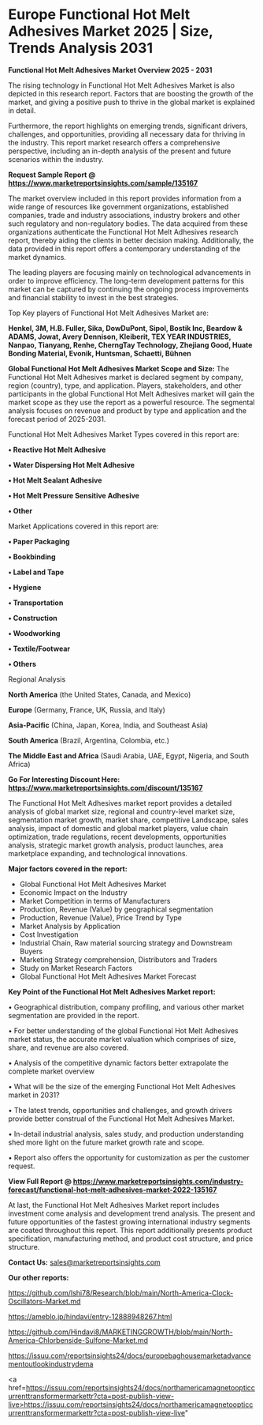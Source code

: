 # Europe Functional Hot Melt Adhesives Market 2025 | Size, Trends Analysis 2031

<Strong> Functional Hot Melt Adhesives Market Overview 2025 - 2031</strong>

The rising technology in Functional Hot Melt Adhesives Market is also depicted in this research report. Factors that are boosting the growth of the market, and giving a positive push to thrive in the global market is explained in detail.

Furthermore, the report highlights on emerging trends, significant drivers, challenges, and opportunities, providing all necessary data for thriving in the industry. This report market research offers a comprehensive perspective, including an in-depth analysis of the present and future scenarios within the industry.

<strong>Request Sample Report @ <a href=https://www.marketreportsinsights.com/sample/135167>https://www.marketreportsinsights.com/sample/135167</a></strong>

The market overview included in this report provides information from a wide range of resources like government organizations, established companies, trade and industry associations, industry brokers and other such regulatory and non-regulatory bodies. The data acquired from these organizations authenticate the Functional Hot Melt Adhesives research report, thereby aiding the clients in better decision making. Additionally, the data provided in this report offers a contemporary understanding of the market dynamics.

The leading players are focusing mainly on technological advancements in order to improve efficiency. The long-term development patterns for this market can be captured by continuing the ongoing process improvements and financial stability to invest in the best strategies.

Top Key players of Functional Hot Melt Adhesives Market are:

<strong>Henkel, 3M, H.B. Fuller, Sika, DowDuPont, Sipol, Bostik Inc, Beardow & ADAMS, Jowat, Avery Dennison, Kleiberit, TEX YEAR INDUSTRIES, Nanpao, Tianyang, Renhe, CherngTay Technology, Zhejiang Good, Huate Bonding Material, Evonik, Huntsman, Schaetti, Bühnen</strong>

<strong><b>Global Functional Hot Melt Adhesives Market Scope and Size:</b></strong>
The Functional Hot Melt Adhesives market is declared segment by company, region (country), type, and application. Players, stakeholders, and other participants in the global Functional Hot Melt Adhesives market will gain the market scope as they use the report as a powerful resource. The segmental analysis focuses on revenue and product by type and application and the forecast period of 2025-2031.

Functional Hot Melt Adhesives Market Types covered in this report are:

<strong>• Reactive Hot Melt Adhesive

• Water Dispersing Hot Melt Adhesive

• Hot Melt Sealant Adhesive

• Hot Melt Pressure Sensitive Adhesive

• Other</strong>

Market Applications covered in this report are:

<strong>• Paper Packaging

• Bookbinding

• Label and Tape

• Hygiene

• Transportation

• Construction

• Woodworking

• Textile/Footwear

• Others</strong> 

Regional Analysis

<strong>North America</strong> (the United States, Canada, and Mexico)

<strong>Europe</strong> (Germany, France, UK, Russia, and Italy)

<strong>Asia-Pacific</strong> (China, Japan, Korea, India, and Southeast Asia)

<strong>South America</strong> (Brazil, Argentina, Colombia, etc.)

<strong>The Middle East and Africa</strong> (Saudi Arabia, UAE, Egypt, Nigeria, and South Africa)

<strong>Go For Interesting Discount Here: <a href=https://www.marketreportsinsights.com/discount/135167>https://www.marketreportsinsights.com/discount/135167</a></strong>

The Functional Hot Melt Adhesives market report provides a detailed analysis of global market size, regional and country-level market size, segmentation market growth, market share, competitive Landscape, sales analysis, impact of domestic and global market players, value chain optimization, trade regulations, recent developments, opportunities analysis, strategic market growth analysis, product launches, area marketplace expanding, and technological innovations.

<strong><b>Major factors covered in the report:</b></strong>
<ul>
  <li>Global Functional Hot Melt Adhesives Market </li>
  <li>Economic Impact on the Industry</li>
  <li>Market Competition in terms of Manufacturers</li>
  <li>Production, Revenue (Value) by geographical segmentation</li>
  <li>Production, Revenue (Value), Price Trend by Type</li>
  <li>Market Analysis by Application</li>
  <li>Cost Investigation</li>
  <li>Industrial Chain, Raw material sourcing strategy and Downstream Buyers</li>
  <li>Marketing Strategy comprehension, Distributors and Traders</li>
  <li>Study on Market Research Factors</li>
  <li>Global Functional Hot Melt Adhesives Market Forecast</li>
</ul>

<strong><b>Key Point of the Functional Hot Melt Adhesives Market report:</b></strong>

• Geographical distribution, company profiling, and various other market segmentation are provided in the report.

• For better understanding of the global Functional Hot Melt Adhesives market status, the accurate market valuation which comprises of size, share, and revenue are also covered.

• Analysis of the competitive dynamic factors better extrapolate the complete market overview

• What will be the size of the emerging Functional Hot Melt Adhesives market in 2031?

• The latest trends, opportunities and challenges, and growth drivers provide better construal of the Functional Hot Melt Adhesives Market.

• In-detail industrial analysis, sales study, and production understanding shed more light on the future market growth rate and scope.

• Report also offers the opportunity for customization as per the customer request.

<strong><b>View Full Report @ <a href=https://www.marketreportsinsights.com/industry-forecast/functional-hot-melt-adhesives-market-2022-135167>https://www.marketreportsinsights.com/industry-forecast/functional-hot-melt-adhesives-market-2022-135167</a></b></strong>


At last, the Functional Hot Melt Adhesives Market report includes investment come analysis and development trend analysis. The present and future opportunities of the fastest growing international industry segments are coated throughout this report. This report additionally presents product specification, manufacturing method, and product cost structure, and price structure.

<strong>Contact Us:</strong>
sales@marketreportsinsights.com

<strong>Our other reports:</strong>

<a href=https://github.com/Ishi78/Research/blob/main/North-America-Clock-Oscillators-Market.md>https://github.com/Ishi78/Research/blob/main/North-America-Clock-Oscillators-Market.md</a>

<a href=https://ameblo.jp/hindavi/entry-12888948267.html>https://ameblo.jp/hindavi/entry-12888948267.html</a>

<a href=https://github.com/Hindavi8/MARKETINGGROWTH/blob/main/North-America-Chlorbenside-Sulfone-Market.md>https://github.com/Hindavi8/MARKETINGGROWTH/blob/main/North-America-Chlorbenside-Sulfone-Market.md</a>

<a href=https://issuu.com/reportsinsights24/docs/europebaghousemarketadvancementoutlookindustrydema>https://issuu.com/reportsinsights24/docs/europebaghousemarketadvancementoutlookindustrydema</a>

<a href=https://issuu.com/reportsinsights24/docs/northamericamagnetoopticcurrenttransformermarkettr?cta=post-publish-view-live>https://issuu.com/reportsinsights24/docs/northamericamagnetoopticcurrenttransformermarkettr?cta=post-publish-view-live</a>"
